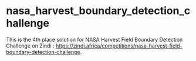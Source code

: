 # nasa_harvest_boundary_detection_challenge
This is the 4th place solution for NASA Harvest Field Boundary Detection Challenge on Zindi : https://zindi.africa/competitions/nasa-harvest-field-boundary-detection-challenge.

